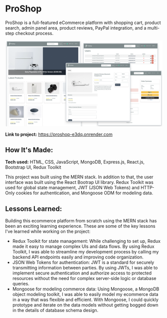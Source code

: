 # ProShop

ProShop is a full-featured eCommerce platform with shopping cart, product search, admin panel area, product reviews, PayPal integration, and a multi-step checkout process.

<img src="./frontend/public/images/screens.png">

**Link to project:** https://proshop-e3dq.onrender.com


## How It's Made:

**Tech used:** HTML, CSS, JavaScript, MongoDB, Express.js, React.js, Bootstrap UI, Redux Toolkit

This project was built using the MERN stack. In addition to that, the user interface was built using the React Bootrap UI library. Redux Toolkit was used for global state management, JWT (JSON Web Tokens) and HTTP-Only cookies for authentication, and Mongoose ODM for modeling data.

## Lessons Learned:

Building this ecommerce platform from scratch using the MERN stack has been an exciting learning experience. These are some of the key lessons I've learned while working on the project:

- Redux Toolkit for state management: While challenging to set up, Redux made it easy to manage complex UIs and data flows. By using Redux Toolkit, I was able to streamline my development process by calling my backend API endpoints easily and improving code organization.
- JSON Web Tokens for authentication: JWT is a standard for securely transmitting information between parties. By using JWTs, I was able to implement secure authentication and authorize access to protected resources without the need for complex server-side logic or database queries.
- Mongoose for modeling commerce data: Using Mongoose, a MongoDB object modeling toolkit, I was able to easily model my ecommerce data in a way that was flexible and efficient. With Mongoose, I could quickly prototype and iterate on the data models without getting bogged down in the details of database schema design.
